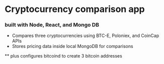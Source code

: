 # Cryptocurrency comparison app

### built with Node, React, and Mongo DB

- Compares three cryptocurrencies using BTC-E, Poloniex, and CoinCap APIs
- Stores pricing data inside local MongoDB for comparisons

** plus configures bitcoind to create 3 bitcoin addresses